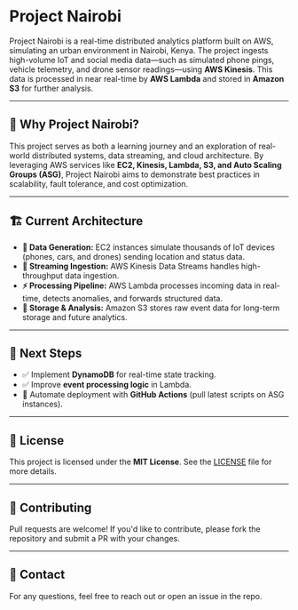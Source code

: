 # **Project Nairobi**  
Project Nairobi is a real-time distributed analytics platform built on AWS, simulating an urban environment in Nairobi, Kenya. The project ingests high-volume IoT and social media data—such as simulated phone pings, vehicle telemetry, and drone sensor readings—using **AWS Kinesis**. This data is processed in near real-time by **AWS Lambda** and stored in **Amazon S3** for further analysis.

---

## 🚀 **Why Project Nairobi?**  
This project serves as both a learning journey and an exploration of real-world distributed systems, data streaming, and cloud architecture. By leveraging AWS services like **EC2, Kinesis, Lambda, S3, and Auto Scaling Groups (ASG)**, Project Nairobi aims to demonstrate best practices in scalability, fault tolerance, and cost optimization.

---

## 🏗 **Current Architecture**  
- **📡 Data Generation:** EC2 instances simulate thousands of IoT devices (phones, cars, and drones) sending location and status data.  
- **🚀 Streaming Ingestion:** AWS Kinesis Data Streams handles high-throughput data ingestion.  
- **⚡ Processing Pipeline:** AWS Lambda processes incoming data in real-time, detects anomalies, and forwards structured data.  
- **📂 Storage & Analysis:** Amazon S3 stores raw event data for long-term storage and future analytics.  

---

## 📌 **Next Steps**  
- ✅ Implement **DynamoDB** for real-time state tracking.  
- ✅ Improve **event processing logic** in Lambda.  
- 🔄 Automate deployment with **GitHub Actions** (pull latest scripts on ASG instances).  

---

## 📜 **License**  
This project is licensed under the **MIT License**. See the [LICENSE](LICENSE) file for more details.  

---

## 🤝 **Contributing**  
Pull requests are welcome! If you'd like to contribute, please fork the repository and submit a PR with your changes.  

---

## 📧 **Contact**  
For any questions, feel free to reach out or open an issue in the repo.  
